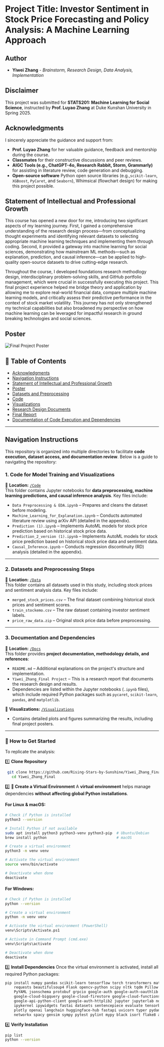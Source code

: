 # Project Title: Investor Sentiment in Stock Price Forecasting and Policy Analysis: A Machine Learning Approach


## Author
- **Yiwei Zhang** - *Brainstorm, Research Design, Data Analysis, Implementation*


## Disclaimer
This project was submitted for **STATS201: Machine Learning for Social Science**, instructed by **Prof. Luyao Zhang** at Duke Kunshan University in Spring 2025.

## Acknowledgments
I sincerely appreciate the guidance and support from:
- **Prof. Luyao Zhang** for her valuable guidance, feedback and mentorship during the course.
- **Classmates** for their constructive discussions and peer reviews.
- **AIGC Tools (e.g., ChatGPT-4o, Research Rabbit, Storm, Grammarly)** for assisting in literature review, code generation and debugging.
- **Open-source software** Python open source libraries (e.g.,`scikit-learn`, `XGBoost`, `PyCaret`, and `Seaborn`), Whimsical (flowchart design) for making this project possible.

## Statement of Intellectual and Professional Growth
This course has opened a new door for me, introducing two significant aspects of my learning journey. First, I gained a comprehensive understanding of the research design process—from conceptualizing thought experiments and identifying relevant datasets to selecting appropriate machine learning techniques and implementing them through coding. Second, it provided a gateway into machine learning for social sciences, demonstrating how mainstream ML methods—such as explanation, prediction, and causal inference—can be applied to high-quality open-source datasets to drive cutting-edge research.

Throughout the course, I developed foundations research methodlogy design, interdisciplinary problem-solving skills, and GitHub portfolio management, which were crucial in successfully executing this project. This final project experience helped me bridge theory and application by allowing me to explore real-world financial data, compare multiple machine learning models, and critically assess their predictive performance in the context of stock market volatility. This journey has not only strengthened my technical capabilities but also broadened my perspective on how machine learning can be leveraged for impactful research in ground breaking technologies and social sciences.
## Poster
![Final Project Poster](https://github.com/user-attachments/assets/3cfc37fa-73b3-4a63-8059-997b4a473a2c)



## 📖 Table of Contents
- [Acknowledgments](#Acknowledgments)
- [Navigation Instructions](#navigation-instructions)
- [Statement of Intellectual and Professional Growth](#Statement-of-Intellectual-and-Professional-Growth)
- [Poster](#Poster)
- [Datasets and Preprocessing](https://github.com/Rising-Stars-by-Sunshine/Yiwei_Zhang_Final/blob/main/Data/README.md)
- [Code](https://github.com/Rising-Stars-by-Sunshine/Yiwei_Zhang_Final/tree/main/Code)
- [Visualizations](https://github.com/Rising-Stars-by-Sunshine/Yiwei_Zhang_Final/tree/main/Visualizations)
- [Research Design Documents](https://github.com/Rising-Stars-by-Sunshine/Yiwei_Zhang_Final/tree/main/Docs)
- [Final Report](https://github.com/Rising-Stars-by-Sunshine/Yiwei_Zhang_Final/blob/main/Docs/Yiwei_Zhang_Final%20Project.pdf)
- [Documentation of Code Execution and Dependencies](https://github.com/Rising-Stars-by-Sunshine/Yiwei_Zhang_Final/blob/main/Docs/README.md)
---

## Navigation Instructions

This repository is organized into multiple directories to facilitate **code execution, dataset access, and documentation review**. Below is a guide to navigating the repository:

### **1. Code for Model Training and Visualizations**
📍 **Location:** [`/Code`](./Code/)  
This folder contains Jupyter notebooks for **data preprocessing, machine learning predictions, and causal inference analysis**. Key files include:
- `Data Preprocessing & EDA.ipynb` – Prepares and cleans the dataset before modeling.
- `Machine_Learning_for_Explanation.ipynb` – Conducts automated literature review using arXiv API (detailed in the appendix).
- `Prediction (1).ipynb` – Implements AutoML models for stock price prediction based on historical stock price data.
- `Prediction_2_version (1).ipynb` – Implements AutoML models for stock price prediction based on historical stock price data and sentiment data.
- `Causal_Inference.ipynb` – Conducts regression discontinuity (RD) analysis (detailed in the appendix).

---

### **2. Datasets and Preprocessing Steps**
📍 **Location:** [`/Data`](./Data/)  
This folder contains all datasets used in this study, including stock prices and sentiment analysis data. Key files include:
- `merged_stock_prices.csv` – The final dataset combining historical stock prices and sentiment scores.
- `train_stockemo.csv` – The raw dataset containing investor sentiment labels.
- `price_raw_data.zip` – Original stock price data before preprocessing.

---

### **3. Documentation and Dependencies**
📍 **Location:** [`/Docs`](./Docs/)  
This folder provides **project documentation, methodology details, and references**:
- `README.md` – Additional explanations on the project's structure and implementation.
- `Yiwei_Zhang_Final Project` – This is a research report that documents the research design and results.
- Dependencies are listed within the Jupyter notebooks (`.ipynb` files), which include required Python packages such as `pycaret`, `scikit-learn`, `pandas`, and `matplotlib`.

📍 **Visualizations:** [`/Visualizations`](./Visualizations/)  
- Contains detailed plots and figures summarizing the results, including final project posters.
---

### 🚀 **How to Get Started**
To replicate the analysis:

1️⃣ **Clone Repository**  
```bash
 git clone https://github.com/Rising-Stars-by-Sunshine/Yiwei_Zhang_Final.git
   cd Yiwei_Zhang_Final
```
2️⃣ **📌 Create a Virtual Environment**
A **virtual environment** helps manage dependencies **without affecting global Python installations**.

#### **For Linux & macOS:**
```bash
# Check if Python is installed
python3 --version  

# Install Python if not available
sudo apt install python3 python3-venv python3-pip  # Ubuntu/Debian
brew install python                                # macOS

# Create a virtual environment
python3 -m venv venv  

# Activate the virtual environment
source venv/bin/activate  

# Deactivate when done
deactivate
```
#### **For Windows:**
```bash
# Check if Python is installed
python --version  

# Create a virtual environment
python -m venv venv  

# Activate the virtual environment (PowerShell)
venv\Scripts\Activate.ps1  

# Activate in Command Prompt (cmd.exe)
venv\Scripts\activate  

# Deactivate when done
deactivate
```
3️⃣ **Install Dependencies**
Once the virtual environment is activated, install all required Python packages:

```bash
pip install numpy pandas scikit-learn tensorflow torch transformers matplotlib seaborn \
    requests beautifulsoup4 Flask opencv-python scipy nltk tqdm Pillow \
    PyYAML jsonschema protobuf grpcio google-auth google-auth-oauthlib google-cloud-storage \
    google-cloud-bigquery google-cloud-firestore google-cloud-functions google-cloud-translate \
    google-api-python-client google-auth-httplib2 jupyter jupyterlab notebook ipython \
    ipykernel ipywidgets fastai datasets sentencepiece evaluate tensorboard xgboost \
    plotly openai langchain huggingface-hub fastapi uvicorn typer pydantic rich \
    networkx spacy gensim sympy pytest pylint mypy black isort flake8 autopep8
```
4️⃣ **Verify Installation**
```bash
pip list  
python --version
```
